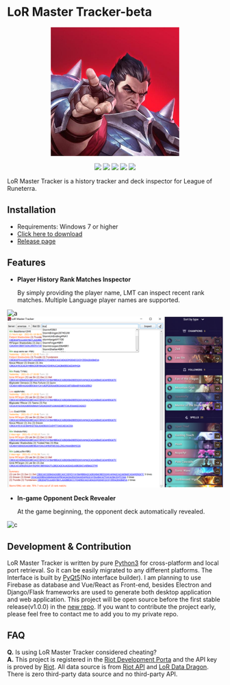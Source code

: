 
# LoR Master Tracker-beta

<p align="center">
<img src="Preview/logo.jpg"width="300" height="300"/>
</p>

<p align="center">
    <a href="https://github.com/shaobaili3/lor_master/releases"><img src="https://img.shields.io/badge/version-0.6.3Beta-blue.svg"/></a>
    <a href="https://www.python.org/downloads/"><img src="https://img.shields.io/badge/language-Python-<COLOR>.svg"/></a>
    <a href="https://www.microsoft.com/en-au/windows"><img src="https://img.shields.io/badge/platform-Windows -lightgrey.svg"/></a>
    <a href="https://github.com/shaobaili3/LoR-Master-Tracker/blob/main/LICENSE"><img src="https://img.shields.io/github/license/mashape/apistatus.svg"/></a>
    <a href="https://github.com/shaobaili3/lor_master/blob/master/README.md"><img src="https://img.shields.io/badge/中文-README-orange.svg"/></a>
</p>

LoR Master Tracker is a history tracker and deck inspector for League of Runeterra.

## Installation

* Requirements: Windows 7 or higher
* [Click here to download](https://github.com/shaobaili3/lor_master/releases/download/v0.6.3-beta/LoRMasterTracker-v0.6.3-beta.zip)
* [Release page](https://github.com/shaobaili3/lor_master/releases)

## Features

* **Player History Rank Matches Inspector**

    By simply providing the player name, LMT can inspect recent rank matches. Multiple Language player names are supported.

![a](Preview/2.gif)
![b](Preview/1.png)

* **In-game Opponent Deck Revealer**

    At the game beginning, the opponent deck automatically revealed.

![c](Preview/3.png)

## Development & Contribution

LoR Master Tracker is written by pure [Python3](https://www.python.org/downloads/) for cross-platform and local port retrieval. So it can be easily migrated to any different platforms. The Interface is built by [PyQt5](https://riverbankcomputing.com/software/pyqt/download)(No interface builder). I am planning to use Firebase as database and Vue/React as Front-end, besides Electron and Django/Flask frameworks are used to generate both desktop application and web application. This project will be open source before the first stable release(v1.0.0) in the [new repo](https://github.com/shaobaili3/LoR-Master-Tracker). If you want to contribute the project early, please feel free to contact me to add you to my private repo.

## FAQ

**Q.** Is using LoR Master Tracker considered cheating?  
**A.** This project is registered in the [Riot Development Porta](https://developer.riotgames.com/) and the API key is proved by [Riot](https://www.riotgames.com/en). All data source is from [Riot API](https://developer.riotgames.com/apis) and [LoR Data Dragon](https://developer.riotgames.com/docs/lor). There is zero third-party data source and no third-party API.
